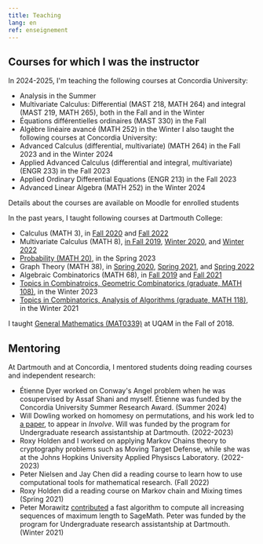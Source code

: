 ```yaml
---
title: Teaching
lang: en
ref: enseignement
---
```



## Courses for which I was the instructor

In 2024-2025, I'm teaching the following courses at Concordia University:
 * Analysis in the Summer
 * Multivariate Calculus: Differential (MAST 218, MATH 264) and integral (MAST 219, MATH 265), both in the Fall and in the Winter
 * Équations différentielles ordinaires (MAST 330) in the Fall
 * Algèbre linéaire avancé (MATH 252) in the Winter
I also taught the following courses at Concordia University:
 * Advanced Calculus (differential, multivariate) (MATH 264) in the Fall 2023 and in the Winter 2024
 * Applied Advanced Calculus (differential and integral, multivariate) (ENGR 233) in the Fall 2023
 * Applied Ordinary Differential Equations (ENGR 213) in the Fall 2023
 * Advanced Linear Algebra (MATH 252) in the Winter 2024

Details about the courses are available on Moodle for enrolled students

In the past years, I taught following courses at Dartmouth College:
 * Calculus (MATH 3), in [Fall 2020](https://math.dartmouth.edu/~m3f20) and [Fall 2022](https://canvas.dartmouth.edu/courses/54901)
 * Multivariate Calculus (MATH 8), [in Fall 2019](https://math.dartmouth.edu/~m8f19), [Winter 2020](https://math.dartmouth.edu/~m8w20), and [Winter 2022](https://canvas.dartmouth.edu/courses/50321/)
 * [Probability (MATH 20)](https://canvas.dartmouth.edu/courses/58340), in the Spring 2023
 * Graph Theory (MATH 38), in [Spring 2020](https://math.dartmouth.edu/~m38s20), [Spring 2021](https://canvas.dartmouth.edu/courses/46201), and [Spring 2022](https://canvas.dartmouth.edu/courses/52242/)
 * Algebraic Combinatorics (MATH 68), in [Fall 2019](https://math.dartmouth.edu/~m68f19) and [Fall 2021](https://math.dartmouth.edu/~m68f21)
 * [Topics in Combinatroics, Geometric Combinatorics (graduate, MATH 108)](https://canvas.dartmouth.edu/courses/56422), in the Winter 2023
 * [Topics in Combinatorics, Analysis of Algorithms (graduate, MATH 118)](https://canvas.dartmouth.edu/courses/44288), in the Winter 2021


I taught [General Mathematics (MAT0339)](mat0339.html) at UQAM in the Fall of 2018.


## Mentoring

At Dartmouth and at Concordia, I mentored students doing reading courses and independent research:
* Étienne Dyer worked on Conway's Angel problem when he was cosupervised by Assaf Shani and myself. Étienne was funded by the Concordia University Summer Research Award. (Summer 2024)
* Will Dowling worked on homomesy on permutations, and his work led to [a paper](https://arxiv.org/abs/2312.02383), to appear in _Involve_. Will was funded by the program for Undergraduate research assistantship at Dartmouth. (2022-2023)
* Roxy Holden and I worked on applying Markov Chains theory to cryptography problems such as Moving Target Defense, while she was at the Johns Hopkins University Applied Physiscs Laboratory. (2022-2023)
* Peter Nielsen and Jay Chen did a reading course to learn how to use computational tools for mathematical research. (Fall 2022)
* Roxy Holden did a reading course on Markov chain and Mixing times (Spring 2021)
* Peter Morawitz [contributed](https://github.com/sagemath/sage/issues/31451) a fast algorithm to compute all increasing sequences of maximum length to SageMath. Peter was funded by the program for Undergraduate research assistantship at Dartmouth. (Winter 2021)

